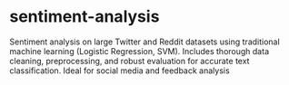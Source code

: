 # sentiment-analysis
Sentiment analysis on large Twitter and Reddit datasets using traditional machine learning (Logistic Regression, SVM). Includes thorough data cleaning, preprocessing, and robust evaluation for accurate text classification. Ideal for social media and feedback analysis
